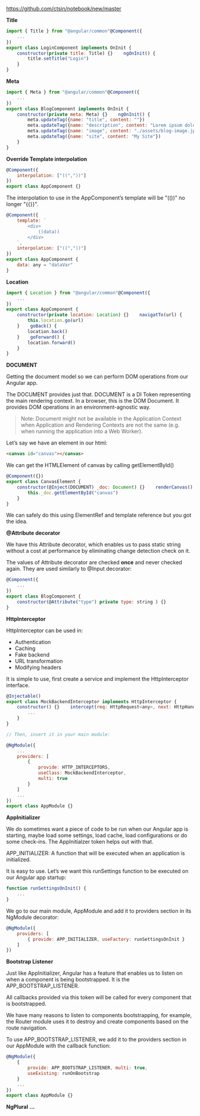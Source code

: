 https://github.com/ctsin/notebook/new/master

**Title**

```js
import { Title } from "@angular/common"@Component({
    ...
})
export class LoginComponent implements OnInit {
    constructor(private title: Title) {}    ngOnInit() {
        title.setTitle("Login")
    }
}
```

**Meta**

```js
import { Meta } from "@angular/common"@Component({
    ...
})
export class BlogComponent implements OnInit {
    constructor(private meta: Meta) {}    ngOnInit() {
        meta.updateTag({name: "title", content: ""})
        meta.updateTag({name: "description", content: "Lorem ipsum dolor"})
        meta.updateTag({name: "image", content: "./assets/blog-image.jpg"})
        meta.updateTag({name: "site", content: "My Site"})
    }
}
```

**Override Template interpolation**

```js
@Component({
    interpolation: ["((","))"]
})
export class AppComponent {}
```

The interpolation to use in the AppComponent’s template will be "(())" no longer "{{}}".
```js
@Component({
    template: `
        <div>
            ((data))
        </div>
    `,
    interpolation: ["((","))"]
})
export class AppComponent {
    data: any = "dataVar"
}
```

**Location**

```js
import { Location } from "@angular/common"@Component({
    ...
})
export class AppComponent {
    constructor(private location: Location) {}    navigatTo(url) {
        this.location.go(url)
    }    goBack() {
        location.back()
    }    goForward() {
        location.forward()
    }
}
```

**DOCUMENT**

Getting the document model so we can perform DOM operations from our Angular app.

The DOCUMENT provides just that. DOCUMENT is a DI Token representing the main rendering context. In a browser, this is the DOM Document. It provides DOM operations in an environment-agnostic way.

> Note: Document might not be available in the Application Context when Application and Rendering Contexts are not the same (e.g. when running the application into a Web Worker).

Let’s say we have an element in our html:

```html
<canvas id="canvas"></canvas>
```

We can get the HTMLElement of canvas by calling getElementById()

```js
@Component({})
export class CanvasElement {
    constructor(@Inject(DOCUMENT) _doc: Document) {}    renderCanvas() {
        this._doc.getElementById("canvas")
    }
}
```
We can safely do this using ElementRef and template reference but you got the idea.

**@Attribute decorator**

We have this Attribute decorator, which enables us to pass static string without a cost at performance by eliminating change detection check on it.

The values of Attribute decorator are checked **once** and never checked again. They are used similarly to @Input decorator:

```js
@Component({
    ...
})
export class BlogComponent {
    constructor(@Attribute("type") private type: string ) {}
}
```

**HttpInterceptor**

HttpInterceptor can be used in:
- Authentication
- Caching
- Fake backend
- URL transformation
- Modifying headers

It is simple to use, first create a service and implement the HttpInterceptor interface.

```js
@Injectable()
export class MockBackendInterceptor implements HttpInterceptor {
    constructor() {}    intercept(req: HttpRequest<any>, next: HttpHandler): Observable<HttpEvent<any>> {
        ...
    }
}

// Then, insert it in your main module:

@NgModule({
    ...
    providers: [
        {
            provide: HTTP_INTERCEPTORS,
            useClass: MockBackendInterceptor,
            multi: true
        }
    ]
    ...
})
export class AppModule {}
```

**AppInitializer**

We do sometimes want a piece of code to be run when our Angular app is starting, maybe load some settings, load cache, load configurations or do some check-ins. The AppInitialzer token helps out with that.

APP_INITIALIZER: A function that will be executed when an application is initialized.

It is easy to use. Let’s we want this runSettings function to be executed on our Angular app startup:

```js
function runSettingsOnInit() {
    ...
}
```

We go to our main module, AppModule and add it to providers section in its NgModule decorator:

```js
@NgModule({
    providers: [
        { provide: APP_INITIALIZER, useFactory: runSettingsOnInit }
    ]
})
```

**Bootstrap Listener**

Just like AppInitializer, Angular has a feature that enables us to listen on when a component is being bootstrapped. It is the APP_BOOTSTRAP_LISTENER.

All callbacks provided via this token will be called for every component that is bootstrapped.

We have many reasons to listen to components bootstrapping, for example, the Router module uses it to destroy and create components based on the route navigation.

To use APP_BOOTSTRAP_LISTENER, we add it to the providers section in our AppModule with the callback function:

```js
@NgModule({
    {
        provide: APP_BOOTSTRAP_LISTENER, multi: true, 
        useExisting: runOnBootstrap
    }
    ...
})
export class AppModule {}
```

**NgPlural**
**...**
